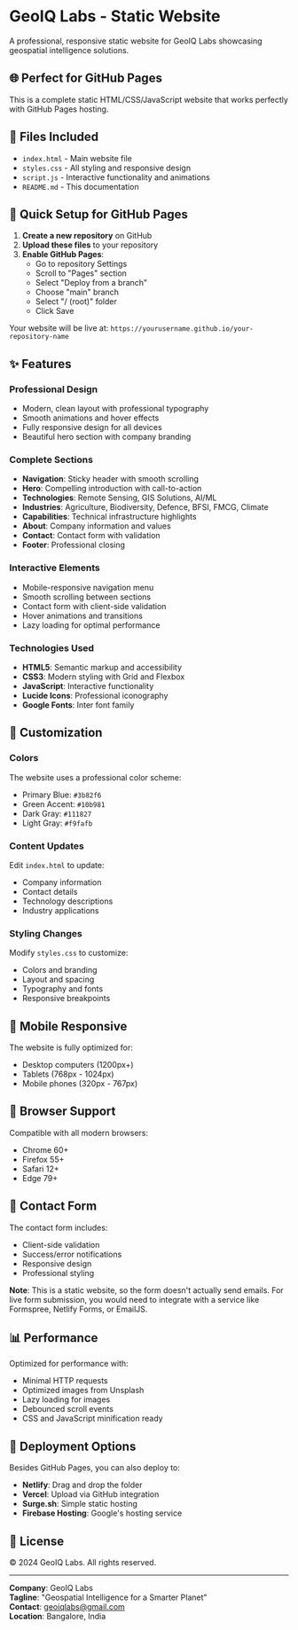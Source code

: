 # GeoIQ Labs - Static Website

A professional, responsive static website for GeoIQ Labs showcasing geospatial intelligence solutions.

## 🌐 Perfect for GitHub Pages

This is a complete static HTML/CSS/JavaScript website that works perfectly with GitHub Pages hosting.

## 📁 Files Included

- `index.html` - Main website file
- `styles.css` - All styling and responsive design
- `script.js` - Interactive functionality and animations
- `README.md` - This documentation

## 🚀 Quick Setup for GitHub Pages

1. **Create a new repository** on GitHub
2. **Upload these files** to your repository
3. **Enable GitHub Pages**:
   - Go to repository Settings
   - Scroll to "Pages" section
   - Select "Deploy from a branch"
   - Choose "main" branch
   - Select "/ (root)" folder
   - Click Save

Your website will be live at: `https://yourusername.github.io/your-repository-name`

## ✨ Features

### Professional Design
- Modern, clean layout with professional typography
- Smooth animations and hover effects
- Fully responsive design for all devices
- Beautiful hero section with company branding

### Complete Sections
- **Navigation**: Sticky header with smooth scrolling
- **Hero**: Compelling introduction with call-to-action
- **Technologies**: Remote Sensing, GIS Solutions, AI/ML
- **Industries**: Agriculture, Biodiversity, Defence, BFSI, FMCG, Climate
- **Capabilities**: Technical infrastructure highlights
- **About**: Company information and values
- **Contact**: Contact form with validation
- **Footer**: Professional closing

### Interactive Elements
- Mobile-responsive navigation menu
- Smooth scrolling between sections
- Contact form with client-side validation
- Hover animations and transitions
- Lazy loading for optimal performance

### Technologies Used
- **HTML5**: Semantic markup and accessibility
- **CSS3**: Modern styling with Grid and Flexbox
- **JavaScript**: Interactive functionality
- **Lucide Icons**: Professional iconography
- **Google Fonts**: Inter font family

## 🎨 Customization

### Colors
The website uses a professional color scheme:
- Primary Blue: `#3b82f6`
- Green Accent: `#10b981`
- Dark Gray: `#111827`
- Light Gray: `#f9fafb`

### Content Updates
Edit `index.html` to update:
- Company information
- Contact details
- Technology descriptions
- Industry applications

### Styling Changes
Modify `styles.css` to customize:
- Colors and branding
- Layout and spacing
- Typography and fonts
- Responsive breakpoints

## 📱 Mobile Responsive

The website is fully optimized for:
- Desktop computers (1200px+)
- Tablets (768px - 1024px)
- Mobile phones (320px - 767px)

## 🔧 Browser Support

Compatible with all modern browsers:
- Chrome 60+
- Firefox 55+
- Safari 12+
- Edge 79+

## 📧 Contact Form

The contact form includes:
- Client-side validation
- Success/error notifications
- Responsive design
- Professional styling

**Note**: This is a static website, so the form doesn't actually send emails. For live form submission, you would need to integrate with a service like Formspree, Netlify Forms, or EmailJS.

## 📊 Performance

Optimized for performance with:
- Minimal HTTP requests
- Optimized images from Unsplash
- Lazy loading for images
- Debounced scroll events
- CSS and JavaScript minification ready

## 🚀 Deployment Options

Besides GitHub Pages, you can also deploy to:
- **Netlify**: Drag and drop the folder
- **Vercel**: Upload via GitHub integration
- **Surge.sh**: Simple static hosting
- **Firebase Hosting**: Google's hosting service

## 📝 License

© 2024 GeoIQ Labs. All rights reserved.

---

**Company**: GeoIQ Labs  
**Tagline**: "Geospatial Intelligence for a Smarter Planet"  
**Contact**: geoiqlabs@gmail.com  
**Location**: Bangalore, India
